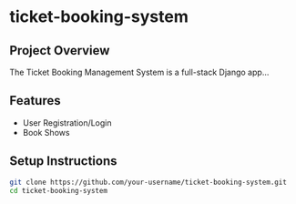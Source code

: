 # ticket-booking-system

## Project Overview

The Ticket Booking Management System is a full-stack Django app...

## Features

- User Registration/Login
- Book Shows

## Setup Instructions

```bash
git clone https://github.com/your-username/ticket-booking-system.git
cd ticket-booking-system
```
